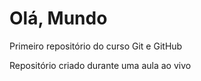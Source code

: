 # Olá, Mundo
 Primeiro repositório do curso Git e GitHub

 Repositório criado durante uma aula ao vivo
